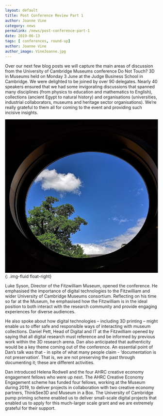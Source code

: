 ```yaml
---
layout: default
title: Post Conference Review Part 1
author: Joanne Vine
category: news
permalink: /news/post-conference-part-1
date: 2019-06-13
tags: [ conferences, round-up]
author: Joanne Vine
author_image: VineJoanne.jpg
---
```

Over our next few blog posts we will capture the main areas of discussion from the University of Cambridge Museums conference Do Not Touch? 3D in Museums held on Monday 3 June at the Judge Business School in Cambridge. We were delighted to be joined by over 90 delegates. Nearly 40 speakers ensured that we had some invigorating discussions that spanned many disciplines (from physics to education and mathematics to English), collections (ancient Egypt to natural history) and organisations (universities, industrial collaborators, museums and heritage sector organisations). We’re really grateful to them all for coming to the event and providing such incisive insights.

![Blue sky](/images/conference/window.jpg){: .img-fluid float-right}

Luke Syson, Director of the Fitzwilliam Museum, opened the conference. He emphasised the importance of digital technologies to the Fitzwilliam and wider University of Cambridge Museums consortium. Reflecting on his time so far at the Museum, he emphasised how the Fitzwilliam is in the ideal position to both interact with the research community and provide engaging experiences for diverse audiences.

He also spoke about how digital technologies – including 3D printing – might enable us to offer safe and responsible ways of interacting with museum collections.
Daniel Pett, Head of Digital and IT at the Fitzwilliam opened by saying that all digital research must reference and be informed by previous work within the 3D research arena. Dan also anticipated that authenticity would be a key theme coming out of the conference. An essential point of Dan’s talk was that - in spite of what many people claim - ‘documentation is not preservation’. That is, we are not preserving the past through documenting it; these are different activities.

Dan introduced Helena Rodwell and the four AHRC creative economy engagement fellows who were up next. The AHRC Creative Economy Engagement scheme has funded four fellows, working at the Museum during 2019, to deliver projects in collaboration with two creative economy partners, ThinkSee3D and Museum in a Box. The University of Cambridge pump priming scheme enabled us to deliver small-scale digital projects that enabled us to apply for this much-larger scale grant and we are extremely grateful for their support.
